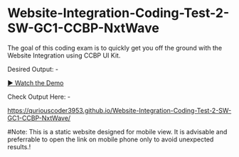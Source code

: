 # Website-Integration-Coding-Test-2-SW-GC1-CCBP-NxtWave

The goal of this coding exam is to quickly get you off the ground with the Website Integration using CCBP UI Kit.


Desired Output: -

[▶️ Watch the Demo](https://github.com/quriousCoder3953/Website-Integration-Coding-Test-2-SW-GC1-CCBP-NxtWave/blob/main/media/wi-ct-2-sw-gc1.mp4)

Check Output Here: -

https://quriouscoder3953.github.io/Website-Integration-Coding-Test-2-SW-GC1-CCBP-NxtWave/


#Note: This is a static website designed for mobile view. It is advisable and preferrable to open the link on mobile phone only to avoid unexpected results.!
